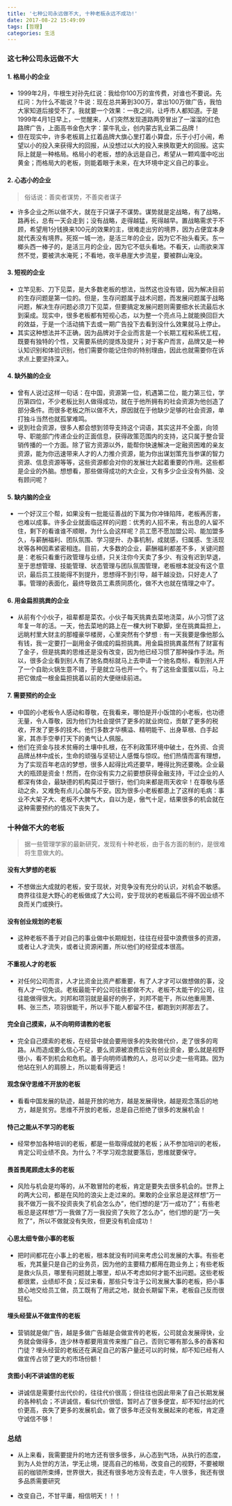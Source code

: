 ```yaml
---
title: '七种公司永远做不大, 十种老板永远不成功!'
date: 2017-08-22 15:49:09
tags: [哲理]
categories: 生活
---
```


### 这七种公司永远做不大

#### 1. 格局小的企业

* 1999年2月，牛根生对孙先红说：我给你100万的宣传费，对谁也不要说。先红问：为什么不能说？牛说：现在总共筹到300万，拿出100万做广告，我怕大家知道后接受不了。我就要一个效果：一夜之间，让呼市人都知道。于是1999年4月1日早上，一觉醒来，人们突然发现道路两旁冒出了一溜溜的红色路牌广告，上面高书金色大字：蒙牛乳业，创内蒙古乳业第二品牌！
* 但在现实中，许多老板肩上扛着品牌大旗心里打着小算盘，乐于小打小闹，希望以小的投入来获得大的回报，从没想过以大的投入来换取更大的回报。这实际上就是一种格局。格局小的老板，想的永远是自己，希望从一颗鸡蛋中吃出黄金；而格局大的老板，则能着眼于未来，在大环境中定义自己的事业。

#### 2. 心态小的企业

> 俗话说：善奕者谋势，不善奕者谋子
* 许多企业之所以做不大，就在于只谋子不谋势。谋势就是定战略，有了战略，路再长，总有一天会走到；没有战略，走得越猛，死得越早。置战略需求于不顾，希望用1分钱换来100元的效果的主，很难走出穷的境界，因为占便宜本身就代表没有境界。死抠一城一池，是活三年的企业，因为它不抬头看天。东一榔头西一棒子的，是活三月的企业，因为它不低头看地。不看天，山雨欲来浑然不觉，要被洪水淹死；不看地，夜半悬崖大步流星，要被群山淹没。

#### 3. 短视的企业

* 立竿见影、刀下见菜，是大多数老板的想法，当然这也没有错，因为解决目前的生存问题是第一位的。但是，生存问题属于战术问题，而发展问题属于战略问题，解决生存问题必须刀下见菜，但要搞定发展问题则需要细水长流最后水到渠成。现实中，很多老板都有短视心态，以为整一个亮点马上就能换回巨大的效益，于是一个活动搞下去或一期广告投下去看到没什么效果就马上停止。
* 其实这种想法并不正确，因为品牌对于企业而言是一个长期工程和系统工程，既要有独特的个性，又需要系统的提炼及提升；对于客户而言，品牌又是一种认知识别和体验识别，他们需要你能记住你的特别理由，因此也就需要你在诉求点上要坚持深入。

#### 4. 缺外脑的企业

* 曾有人说过这样一句话：在中国，资源第一位，机遇第二位，能力第三位，学历第四位，不少老板比别人做得成功，就在于他所拥有的社会资源为他创造了部分条件。而很多老板之所以做不大，原因就在于他缺少足够的社会资源，单打独斗当然也就孤掌难鸣。
* 说到社会资源，很多人都会想到领导支持这个词语，其实这并不全面，向领导、职能部门传递企业的正面信息，获得政策范围内的支持，这只属于整合营销传播的一个方面。除了官方资源以外，能帮你快速解决一定融资困难的亲友资源，能为你迅速带来人才的人力推介资源，能为你出谋划策充当参谋的智力资源、信息资源等等，这些资源都会对你的发展壮大起着重要的作用。这些都是企业的外脑。想想看，那些做得成功的大企业，又有多少企业没有外脑、没有顾问呢？

#### 5. 缺内脑的企业

* 一个好汉三个帮，如果没有一批能征善战的下属为你冲锋陷阵，老板再厉害，也难以成事。许多企业就面临这样的问题：优秀的人招不来，有出息的人留不住，剩下的看谁谁不顺眼，为什么会这样呢？员工愿不愿加盟公司、能加盟多久，与薪酬福利、团队氛围、学习提升、办事机制，成就感，归属感、生活现状等各种因素紧密相连。目前，大多数的企业，薪酬福利都差不多，关键问题是：老板只看重行政管理与业绩，只关注你今天卖了多少、有没有迟到早退，至于思想管理、技能管理、状态管理与团队氛围管理，老板根本就没有这个意识，最后员工技能得不到提升，思想得不到引导，越干越没劲，只好走人了事。管理的表面化，最终导致员工素质同质化，做不大也就在情理之中了。

#### 6. 用金扁担挑粪的企业

* 从前有个小伙子，祖辈都是菜农。小伙子每天挑粪去菜地浇菜，从小习惯了这年复一年的活。一天，他去菜地的路上在一棵大树下歇脚，坐在挑粪扁担上，远眺村里大财主的那幢豪华楼房，心里突然有个梦想﹕有一天我要是像他那么有钱，我一定要打一副用金子做成的扁担挑粪。用金扁担挑粪虽然有了财富有了金子，但是挑粪的思维还是没有改变，因为他已经习惯了那种操作手法。所以，很多企业看到别人有了驰名商标就马上去申请一个驰名商标，看到别人开了一个自助火锅生意不错，于是就立马也开一个。有了这些金蛋蛋以后，马上把它做成一根金扁担挑着以前的大便继续前进。

#### 7. 需要预约的企业

* 中国的小老板令人感动和尊敬，在我看来，哪怕是开小饭馆的小老板，也功德无量，令人尊敬，因为他们为社会提供了更多的就业岗位，贡献了更多的税收，开发了更多的技术。他们多数才华横溢、精明能干、出身草根、白手起家，其赤手空拳打天下的勇气让人佩服。
* 他们在资金与技术贫瘠的土壤中扎根，在不利政策环境中破土，在外资、合资品牌丛林中成长，生命的顽强与坚韧让人感慨与惊叹。他们热情而富有理想，为了实现百年老店的梦想，很多人起得比鸡还要早，睡得比狗还要晚。企业最大的瓶颈是资金！然而，在你没有实力之前要想获得金融支持，干过企业的人都深有体会，最缺德的机构莫过于银行，他们向来都是雨天收伞！在尊敬与感动之余，又难免有点儿心酸与不安。因为很多小老板都患上了这样的毛病：事业不大架子大、老板不大脾气大，自以为是，傲气十足，结果很多的机会就在这种需要预约的情况下丧失了。

### 十种做不大的老板

> 据一些管理学家的最新研究，发现有十种老板，由于各方面的制约，是很难将生意做大的。

#### 没有大梦想的老板

* 不想做出大成就的老板，安于现状，对竞争没有充分的认识，对机会不敏感。商界往往是大野心的老板做成了大公司，安于现状的老板最后不得不因业绩不良而关门或换行。

#### 没有创业规划的老板

* 这种老板不善于对自己的事业做中长期规划，往往在经营中浪费很多的资源，或者让人才流失，或者让资源闲置，所以他们的经营成本很高。

#### 不重视人才的老板

* 对任何公司而言，人才比资金比资产都重要，有了人才才可以做想做的事，没有人才一切免谈。老板最能干的公司往往都做不大，老板不太能干的公司，往往能做得很大。刘邦和项羽就是最好的例子，刘邦不能干，所以他重用萧、韩、张三杰，项羽很能干，所以手下能人都留不住，都跑到刘邦那去了。

#### 完全自己摸索，从不向明师请教的老板

* 完全自己摸索的老板，在经营中就会要用很多的失败做代价，走了很多的弯路。从而造成要么信心不足，要么资源被浪费后没有创业资金，要么就是视野很小，看不到机会和危机。善于向明师请教的人，总可以少走一些弯路。因为他站在别人的肩膀上，所以能看得更远！

#### 观念保守思维不开放的老板

* 看看中国发展的轨迹，越是开放的地方，越是发展得快，越是观念落后的地方，越是贫穷。思维不开放的老板，总是自己拒绝了很多的发展机会！

#### 恃己之能从不学习的老板

* 经常参加各种培训的老板，都是一些取得成就的老板；从不参加培训的老板，肯定公司业绩不良。为什么？不学习观念就要落后，思维就要保守。

#### 畏首畏尾顾虑太多的老板

* 风险与机会是均等的，从不敢冒险的老板，肯定是要失去很多机会的。世界上的两大公司，都是在风险的浪尖上走过来的。果敢的企业家总是这样想“万一我不做万一我不投资丧失了机会怎么办”，他们想的是“万一成功了”；有些老板总是这样想“万一我做了万一我投资了失败了怎么办”，他们想的是“万一失败了”，所以不做就没有失败，但更没有机会成功！

#### 心思太细专做小事的老板

* 把时间都花在小事上的老板，根本就没有时间来考虑公司发展的大事。有些老板，充其量只是自己的业务员，因为他的主要精力都用在跑业务上；有些老板是救火队员，哪里有问题就上哪里，却从不考虑如何才能不出问题。这些老板都很累，业绩却不良；反过来看，那些只专注于公司发展大事的老板，把小事放心地交给员工做，员工既有了用武之地，就会长期留下来，老板自己反而很轻松。

#### 埋头经营从不做宣传的老板

* 营销就是做广告，越是多做广告越是会做宣传的老板，公司就会发展得快，业务就会做得多，连少林寺都要用宣传来推广自己，否则它哪有那么多的香客和门徒？埋头经营的老板还在满足自己的客户量还可以的时候，却不知已经有人做宣传占领了更大的市场份额！

#### 贪图小利不讲诚信的老板

* 讲诚信是需要付出代价的，往往代价很高；但往往也因此带来了自己长期发展的各种机会；不讲诚信，看似代价很低，暂时占了很多便宜，却不知付出的代价更高，丧失了更多的发展机会。做了很多年还没有发展起来的老板，肯定遵守诚信不够！

### 总结

* 从上来看，我需要提升的地方还有很多很多，从心态到气场，从执行的态度，到为人处世的方法，学无止境，提高自己的格局，改变自己的视野，不要被眼前的枷锁所束缚，世界很大，我还有很多地方没有去走，牛人很多，我还有很多品质需要研究

* 改变自己，不甘平庸，相信明天！！！
